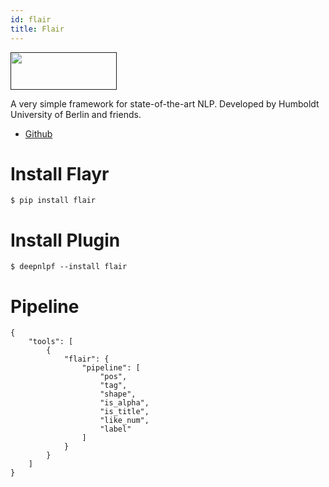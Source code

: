 ```yaml
---
id: flair
title: Flair
---
```


<a href="" target="_blank">
    <img src="" data-canonical-src="" width="170" height="60" />
</a>

A very simple framework for state-of-the-art NLP. Developed by Humboldt University of Berlin and friends.

- [Github](https://github.com/flairNLP/flair)

# Install Flayr

    $ pip install flair

# Install Plugin

    $ deepnlpf --install flair

# Pipeline
```
{
    "tools": [
        {
            "flair": {
                "pipeline": [
                    "pos",
                    "tag",
                    "shape",
                    "is_alpha",
                    "is_title",
                    "like_num",
                    "label"
                ]
            }
        }
    ]
}
```